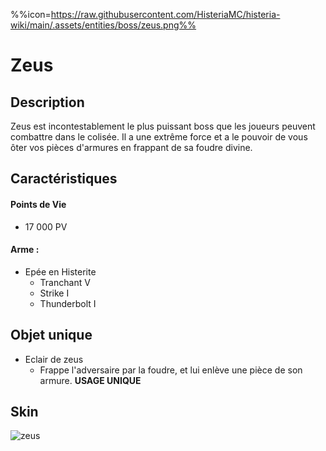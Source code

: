 %%icon=https://raw.githubusercontent.com/HisteriaMC/histeria-wiki/main/.assets/entities/boss/zeus.png%%
# Zeus

## Description 
Zeus est incontestablement le plus puissant boss que les joueurs peuvent combattre dans le colisée. Il a une extrême force et a le pouvoir de vous ôter vos pièces d'armures en frappant de sa foudre divine.

## Caractéristiques

#### __Points de Vie__
+ 17 000 PV

#### __Arme :__
+ Epée en Histerite 
  - Tranchant V
  - Strike I
  - Thunderbolt I

## Objet unique
+ Eclair de zeus
  - Frappe l'adversaire par la foudre, et lui enlève une pièce de son armure. __USAGE UNIQUE__

## Skin

![zeus](https://raw.githubusercontent.com/HisteriaMC/histeria-wiki/main/.assets/entities/boss/zeus.png)


